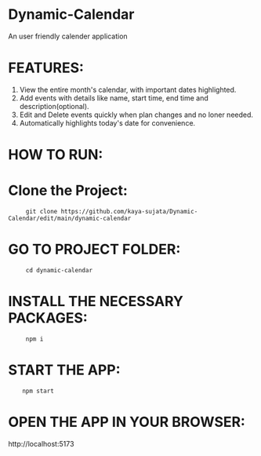 # Dynamic-Calendar
An user friendly calender application
# FEATURES:
1. View the entire month's calendar, with important dates highlighted.
2. Add events with details like name, start time, end time and description(optional).
3. Edit and Delete events quickly when plan changes and no loner needed.
4. Automatically highlights today's date for convenience.
# HOW TO RUN:
   # Clone the Project:
         git clone https://github.com/kaya-sujata/Dynamic-Calendar/edit/main/dynamic-calendar

   # GO TO PROJECT FOLDER:

         cd dynamic-calendar

   # INSTALL THE NECESSARY PACKAGES:

         npm i

   # START THE APP:

        npm start

# OPEN THE APP IN YOUR BROWSER:

http://localhost:5173

    





